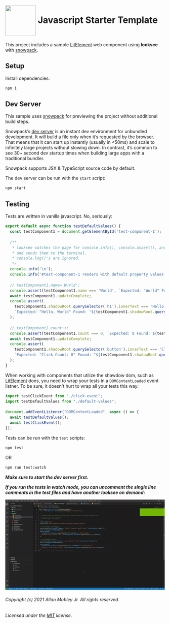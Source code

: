 # <img align="center" src="https://avatars2.githubusercontent.com/u/76873423" width="96" height="96" /> Javascript Starter Template

This project includes a sample [LitElement](https://lit-element.polymer-project.org) web component using **looksee** with [snowpack](https://www.snowpack.dev).

## Setup

Install dependencies:

```bash
npm i
```

## Dev Server

This sample uses [snowpack](https://www.snowpack.dev) for previewing the project without additional build steps.

Snowpack’s [dev server](https://www.snowpack.dev/concepts/dev-server) is an instant dev environment for unbundled development. It will build a file only when it’s requested by the browser. That means that it can start up instantly (usually in <50ms) and scale to infinitely large projects without slowing down. In contrast, it’s common to see 30+ second dev startup times when building large apps with a traditional bundler.

Snowpack supports JSX & TypeScript source code by default.

The dev server can be run with the `start` script:

```bash
npm start
```

## Testing

Tests are written in vanilla javascript. No, seriously:
```javascript
export default async function testDefaultValues() {
  const testComponent1 = document.getElementById('test-component-1');
  
  /**
   * looksee watches the page for console.info(), console.assert(), and console.error() calls,
   * and sends them to the terminal.
   * console.log()'s are ignored.
   */
  console.info('\n');
  console.info('#test-component-1 renders with default property values');
  
  // testComponent1.name='Wurld';
  console.assert(testComponent1.name === 'World', `Expected: "World" Found: "${testComponent1.name}"`);
  await testComponent1.updateComplete;
  console.assert(
    testComponent1.shadowRoot.querySelector('h1').innerText === 'Hello, World!', 
    `Expected: "Hello, World" Found: "${testComponent1.shadowRoot.querySelector('h1').innerText}"`
  );

  // testComponent1.count++;
  console.assert(testComponent1.count === 0, `Expected: 0 Found: ${testComponent1.count}`);
  await testComponent1.updateComplete;
  console.assert(
    testComponent1.shadowRoot.querySelector('button').innerText === 'Click Count: 0', 
    `Expected: "Click Count: 0" Found: "${testComponent1.shadowRoot.querySelector('button').innerText}"`
  );
}
```

When working with components that utilize the shawdow dom, such as [LitElement](https://lit-element.polymer-project.org) does, you need to wrap your tests in a `DOMContentLoaded` event listner. To be sure, it doesn't hurt to wrap all your tests this way:

```typescript
import testClickEvent from "./click-event";
import testDefaultValues from "./default-values";

document.addEventListener("DOMContentLoaded", async () => {
  await testDefaultValues();
  await testClickEvent();
});
```

Tests can be run with the `test` scripts:

```bash
npm test
```
OR
```bash
npm run test:watch
```
***Make sure to start the dev server first.***

***If you run the tests in watch mode, you can uncomment the single line comments in the test files and have another looksee on demand:***

<img src="./assets/looksee.gif" />

###### Copyright (c) 2021 Allan Mobley Jr. All rights reserved.
###### Licensed under the [MIT](./LICENSE) license.
